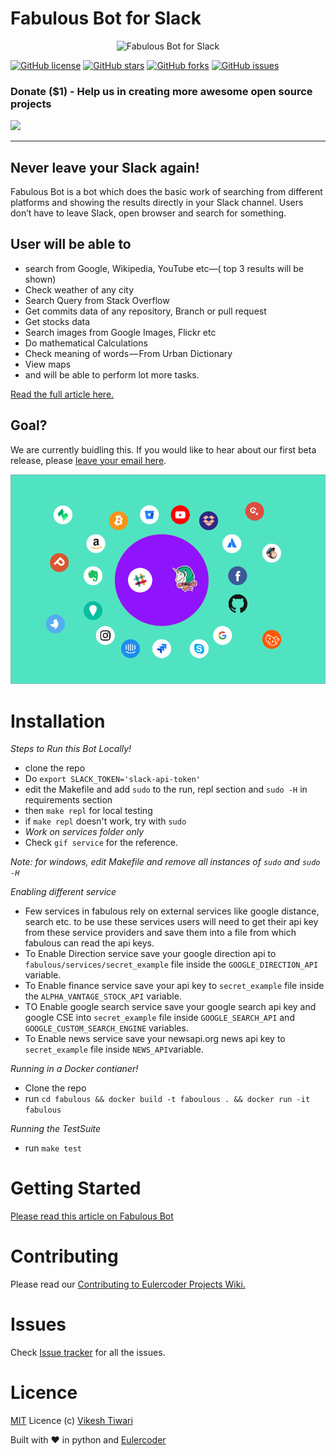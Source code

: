 # Fabulous Bot for Slack

<p align="center">
   <img align="centre" src="https://cdn-images-1.medium.com/max/800/1*BDwu0v1rHBpfFdYGx30yTw.png" alt="Fabulous Bot for Slack" width="200px" height="200px"/>
</p>

[![GitHub license](https://img.shields.io/github/license/eulercoder/fabulous.svg)](https://github.com/Eulercoder/fabulous/blob/master/LICENSE) [![GitHub stars](https://img.shields.io/github/stars/eulercoder/fabulous.svg)](https://github.com/eulercoder/fabulous/stargazers) [![GitHub forks](https://img.shields.io/github/forks/eulercoder/fabulous.svg)](https://github.com/eulercoder/fabulous/network) [![GitHub issues](https://img.shields.io/github/issues/eulercoder/fabulous.svg)](https://github.com/eulercoder/fabulous/issues)

### Donate ($1) - Help us in creating more awesome open source projects

[<img src="https://www.paypalobjects.com/webstatic/mktg/logo/AM_mc_vs_dc_ae.jpg">](https://www.paypal.me/vikeshtiwari/1)

---

Never leave your Slack again!
------------------------------------

Fabulous Bot is a bot which does the basic work of searching from different
platforms and showing the results directly in your Slack channel.
Users don’t have to leave Slack, open browser and search for something.

## User will be able to

- search from Google, Wikipedia, YouTube etc—( top 3 results will be shown)
- Check weather of any city
- Search Query from Stack Overflow
- Get commits data of any repository, Branch or pull request
- Get stocks data
- Search images from Google Images, Flickr etc
- Do mathematical Calculations
- Check meaning of words — From Urban Dictionary
- View maps
- and will be able to perform lot more tasks.

[Read the full article here.](http://eulercoder.me/2017/09/eulercoder-project-series-fabulous-bot/)

## Goal? 

We are currently buidling this. If you would like to hear about our first beta release, please [leave your email here](http://eepurl.com/c5aT31).

![Fabulous](/Fabulous-Integrations.png)


# Installation

*Steps to Run this Bot Locally!*

- clone the repo
- Do `export SLACK_TOKEN='slack-api-token' `
- edit the Makefile and add `sudo` to the run, repl section and `sudo -H` in requirements section
- then `make repl` for local testing
- if `make repl` doesn't work, try with `sudo`
- *_Work on services folder only_*
- Check `gif service` for the reference.

*Note: for windows, edit Makefile and remove all instances of `sudo` and `sudo -H`*


*Enabling different service*
- Few services in fabulous rely on external services like google distance, search etc. to be use these services users will need to get their api key from these service providers and save them into a file from which fabulous can read the api keys.
- To Enable Direction service save your google direction api to `fabulous/services/secret_example` file inside the `GOOGLE_DIRECTION_API` variable.
- To Enable finance service save your api key to `secret_example` file inside the `ALPHA_VANTAGE_STOCK_API` variable.
- TO Enable google search service save your google search api key and google CSE into `secret_example` file inside `GOOGLE_SEARCH_API` and `GOOGLE_CUSTOM_SEARCH_ENGINE` variables.
- To Enable news service save your newsapi.org news api key to `secret_example` file inside `NEWS_API`variable.


*Running in a Docker contianer!*

- Clone the repo
- run `cd fabulous && docker build -t faboulous . && docker run -it fabulous`

*Running the TestSuite*
- run `make test`

# Getting Started

[Please read this article on Fabulous Bot](http://eulercoder.me/2017/09/eulercoder-project-series-fabulous-bot/)

# Contributing

Please read our [Contributing to Eulercoder Projects Wiki.](https://github.com/Eulercoder/fabulous/wiki/Contributing-to-Fabulous-Bot)



# Issues

Check [Issue tracker](https://github.com/eulercoder/fabulous/issues) for all the issues.

# Licence

[MIT](https://github.com/eulercoder/fabulous/blob/master/LICENSE) Licence (c) [Vikesh Tiwari](https://github.com/vicky002)

Built with :heart: in python and [Eulercoder](http://eulercoder.me)
